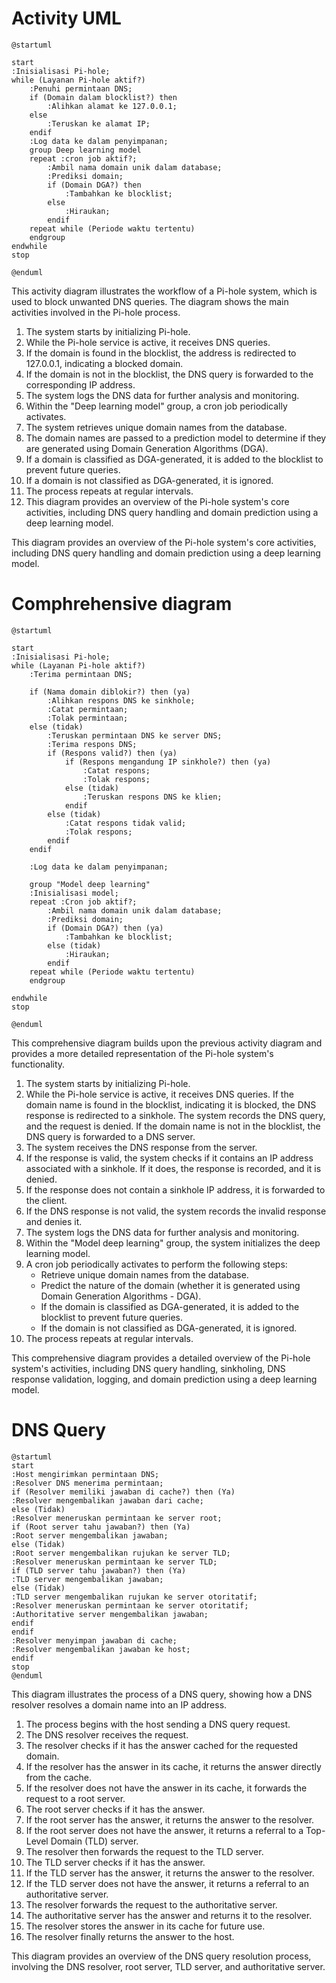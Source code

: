# Activity UML

```plantuml
@startuml

start
:Inisialisasi Pi-hole;
while (Layanan Pi-hole aktif?)
    :Penuhi permintaan DNS;
    if (Domain dalam blocklist?) then
        :Alihkan alamat ke 127.0.0.1;
    else
        :Teruskan ke alamat IP;
    endif
    :Log data ke dalam penyimpanan;
    group Deep learning model
    repeat :cron job aktif?;
        :Ambil nama domain unik dalam database;
        :Prediksi domain;
        if (Domain DGA?) then
            :Tambahkan ke blocklist;
        else
            :Hiraukan;
        endif
    repeat while (Periode waktu tertentu)
    endgroup
endwhile
stop

@enduml
```

This activity diagram illustrates the workflow of a Pi-hole system, which is used to block unwanted DNS queries. The diagram shows the main activities involved in the Pi-hole process.

1. The system starts by initializing Pi-hole.
2. While the Pi-hole service is active, it receives DNS queries.
3. If the domain is found in the blocklist, the address is redirected to 127.0.0.1, indicating a blocked domain.
4. If the domain is not in the blocklist, the DNS query is forwarded to the corresponding IP address.
5. The system logs the DNS data for further analysis and monitoring.
6. Within the "Deep learning model" group, a cron job periodically activates.
7. The system retrieves unique domain names from the database.
8. The domain names are passed to a prediction model to determine if they are generated using Domain Generation Algorithms (DGA).
9. If a domain is classified as DGA-generated, it is added to the blocklist to prevent future queries.
10. If a domain is not classified as DGA-generated, it is ignored.
11. The process repeats at regular intervals.
12. This diagram provides an overview of the Pi-hole system's core activities, including DNS query handling and domain prediction using a deep learning model.

This diagram provides an overview of the Pi-hole system's core activities, including DNS query handling and domain prediction using a deep learning model.

# Comphrehensive diagram

```plantuml
@startuml

start
:Inisialisasi Pi-hole;
while (Layanan Pi-hole aktif?)
    :Terima permintaan DNS;

    if (Nama domain diblokir?) then (ya)
        :Alihkan respons DNS ke sinkhole;
        :Catat permintaan;
        :Tolak permintaan;
    else (tidak)
        :Teruskan permintaan DNS ke server DNS;
        :Terima respons DNS;
        if (Respons valid?) then (ya)
            if (Respons mengandung IP sinkhole?) then (ya)
                :Catat respons;
                :Tolak respons;
            else (tidak)
                :Teruskan respons DNS ke klien;
            endif
        else (tidak)
            :Catat respons tidak valid;
            :Tolak respons;
        endif
    endif

    :Log data ke dalam penyimpanan;

    group "Model deep learning"
    :Inisialisasi model;
    repeat :Cron job aktif?;
        :Ambil nama domain unik dalam database;
        :Prediksi domain;
        if (Domain DGA?) then (ya)
            :Tambahkan ke blocklist;
        else (tidak)
            :Hiraukan;
        endif
    repeat while (Periode waktu tertentu)
    endgroup

endwhile
stop

@enduml
```

This comprehensive diagram builds upon the previous activity diagram and provides a more detailed representation of the Pi-hole system's functionality.

1. The system starts by initializing Pi-hole.
2. While the Pi-hole service is active, it receives DNS queries. If the domain name is found in the blocklist, indicating it is blocked, the DNS response is redirected to a sinkhole. The system records the DNS query, and the request is denied. If the domain name is not in the blocklist, the DNS query is forwarded to a DNS server.
5. The system receives the DNS response from the server.
6. If the response is valid, the system checks if it contains an IP address associated with a sinkhole. If it does, the response is recorded, and it is denied.
7. If the response does not contain a sinkhole IP address, it is forwarded to the client.
8. If the DNS response is not valid, the system records the invalid response and denies it.
9. The system logs the DNS data for further analysis and monitoring.
10. Within the "Model deep learning" group, the system initializes the deep learning model.
11. A cron job periodically activates to perform the following steps:
    - Retrieve unique domain names from the database.
    - Predict the nature of the domain (whether it is generated using Domain Generation Algorithms - DGA).
    - If the domain is classified as DGA-generated, it is added to the blocklist to prevent future queries.
    - If the domain is not classified as DGA-generated, it is ignored.
12. The process repeats at regular intervals.

This comprehensive diagram provides a detailed overview of the Pi-hole system's activities, including DNS query handling, sinkholing, DNS response validation, logging, and domain prediction using a deep learning model.

# DNS Query

```plantuml
@startuml
start
:Host mengirimkan permintaan DNS;
:Resolver DNS menerima permintaan;
if (Resolver memiliki jawaban di cache?) then (Ya)
:Resolver mengembalikan jawaban dari cache;
else (Tidak)
:Resolver meneruskan permintaan ke server root;
if (Root server tahu jawaban?) then (Ya)
:Root server mengembalikan jawaban;
else (Tidak)
:Root server mengembalikan rujukan ke server TLD;
:Resolver meneruskan permintaan ke server TLD;
if (TLD server tahu jawaban?) then (Ya)
:TLD server mengembalikan jawaban;
else (Tidak)
:TLD server mengembalikan rujukan ke server otoritatif;
:Resolver meneruskan permintaan ke server otoritatif;
:Authoritative server mengembalikan jawaban;
endif
endif
:Resolver menyimpan jawaban di cache;
:Resolver mengembalikan jawaban ke host;
endif
stop
@enduml
```

This diagram illustrates the process of a DNS query, showing how a DNS resolver resolves a domain name into an IP address.

1. The process begins with the host sending a DNS query request.
2. The DNS resolver receives the request.
3. The resolver checks if it has the answer cached for the requested domain.
4. If the resolver has the answer in its cache, it returns the answer directly from the cache.
5. If the resolver does not have the answer in its cache, it forwards the request to a root server.
6. The root server checks if it has the answer.
7. If the root server has the answer, it returns the answer to the resolver.
8. If the root server does not have the answer, it returns a referral to a Top-Level Domain (TLD) server.
9. The resolver then forwards the request to the TLD server.
10. The TLD server checks if it has the answer.
11. If the TLD server has the answer, it returns the answer to the resolver.
12. If the TLD server does not have the answer, it returns a referral to an authoritative server.
13. The resolver forwards the request to the authoritative server.
14. The authoritative server has the answer and returns it to the resolver.
15. The resolver stores the answer in its cache for future use.
16. The resolver finally returns the answer to the host.

This diagram provides an overview of the DNS query resolution process, involving the DNS resolver, root server, TLD server, and authoritative server.
